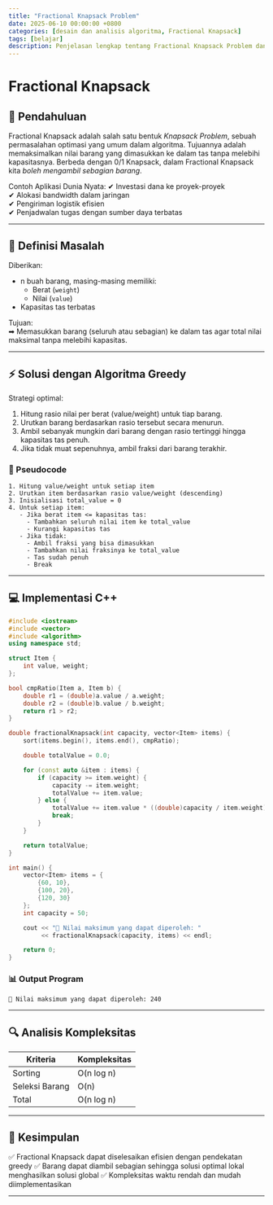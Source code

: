 ```yaml
---
title: "Fractional Knapsack Problem"
date: 2025-06-10 00:00:00 +0800
categories: [desain dan analisis algoritma, Fractional Knapsack]
tags: [belajar]
description: Penjelasan lengkap tentang Fractional Knapsack Problem dan solusinya dengan algoritma greedy
---
```


# Fractional Knapsack

## 📌 Pendahuluan  
Fractional Knapsack adalah salah satu bentuk *Knapsack Problem*, sebuah permasalahan optimasi yang umum dalam algoritma. Tujuannya adalah memaksimalkan nilai barang yang dimasukkan ke dalam tas tanpa melebihi kapasitasnya. Berbeda dengan 0/1 Knapsack, dalam Fractional Knapsack kita *boleh mengambil sebagian barang*.

Contoh Aplikasi Dunia Nyata:
✔ Investasi dana ke proyek-proyek  
✔ Alokasi bandwidth dalam jaringan  
✔ Pengiriman logistik efisien  
✔ Penjadwalan tugas dengan sumber daya terbatas  

---

## 🎯 Definisi Masalah  
Diberikan:  
- n buah barang, masing-masing memiliki:  
  - Berat (`weight`)  
  - Nilai (`value`)  
- Kapasitas tas terbatas  

Tujuan:  
➡ Memasukkan barang (seluruh atau sebagian) ke dalam tas agar total nilai maksimal tanpa melebihi kapasitas.

---

## ⚡ Solusi dengan Algoritma Greedy  
Strategi optimal:  
1. Hitung rasio nilai per berat (value/weight) untuk tiap barang.  
2. Urutkan barang berdasarkan rasio tersebut secara menurun.  
3. Ambil sebanyak mungkin dari barang dengan rasio tertinggi hingga kapasitas tas penuh.  
4. Jika tidak muat sepenuhnya, ambil fraksi dari barang terakhir.

### 📝 Pseudocode  
```plaintext
1. Hitung value/weight untuk setiap item
2. Urutkan item berdasarkan rasio value/weight (descending)
3. Inisialisasi total_value = 0
4. Untuk setiap item:
   - Jika berat item <= kapasitas tas:
     - Tambahkan seluruh nilai item ke total_value
     - Kurangi kapasitas tas
   - Jika tidak:
     - Ambil fraksi yang bisa dimasukkan
     - Tambahkan nilai fraksinya ke total_value
     - Tas sudah penuh
     - Break
````

---

## **💻 Implementasi C++**

```cpp
#include <iostream>
#include <vector>
#include <algorithm>
using namespace std;

struct Item {
    int value, weight;
};

bool cmpRatio(Item a, Item b) {
    double r1 = (double)a.value / a.weight;
    double r2 = (double)b.value / b.weight;
    return r1 > r2;
}

double fractionalKnapsack(int capacity, vector<Item> items) {
    sort(items.begin(), items.end(), cmpRatio);

    double totalValue = 0.0;

    for (const auto &item : items) {
        if (capacity >= item.weight) {
            capacity -= item.weight;
            totalValue += item.value;
        } else {
            totalValue += item.value * ((double)capacity / item.weight);
            break;
        }
    }

    return totalValue;
}

int main() {
    vector<Item> items = {
        {60, 10},
        {100, 20},
        {120, 30}
    };
    int capacity = 50;

    cout << "🧮 Nilai maksimum yang dapat diperoleh: "
         << fractionalKnapsack(capacity, items) << endl;

    return 0;
}
```

### 📊 Output Program

```
🧮 Nilai maksimum yang dapat diperoleh: 240
```

---

## 🔍 Analisis Kompleksitas

| Kriteria       | Kompleksitas |
| -------------- | ------------ |
| Sorting        | O(n log n)   |
| Seleksi Barang | O(n)         |
| Total          | O(n log n)   |

---

## 📌 Kesimpulan

✅ Fractional Knapsack dapat diselesaikan efisien dengan pendekatan greedy
✅ Barang dapat diambil sebagian sehingga solusi optimal lokal menghasilkan solusi global
✅ Kompleksitas waktu rendah dan mudah diimplementasikan

---
